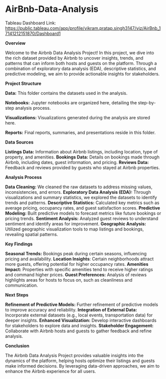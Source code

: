 # AirBnb-Data-Analysis

Tableau Dashboard Link: https://public.tableau.com/app/profile/vikram.pratap.singh3147/viz/AirBnb_17141212151870/Dashboard1

**Overview**

Welcome to the Airbnb Data Analysis Project! In this project, we dive into the rich dataset provided by Airbnb to uncover insights, trends, and patterns that can inform both hosts and guests on the platform. Through a combination of exploratory data analysis (EDA), descriptive statistics, and predictive modeling, we aim to provide actionable insights for stakeholders.

**Project Structure**

**Data:** This folder contains the datasets used in the analysis.

**Notebooks:** Jupyter notebooks are organized here, detailing the step-by-step analysis process.

**Visualizations:** Visualizations generated during the analysis are stored here.

**Reports:** Final reports, summaries, and presentations reside in this folder.

**Data Sources**

**Listings Data:** Information about Airbnb listings, including location, type of property, and amenities.
**Bookings Data:** Details on bookings made through Airbnb, including dates, guest information, and pricing.
**Reviews Data:** Feedback and reviews provided by guests who stayed at Airbnb properties.

**Analysis Process**

**Data Cleaning:** We cleaned the raw datasets to address missing values, inconsistencies, and errors.
**Exploratory Data Analysis (EDA):** Through visualizations and summary statistics, we explored the datasets to identify trends and patterns.
**Descriptive Statistics:** Calculated key metrics such as average pricing, occupancy rates, and guest satisfaction scores.
**Predictive Modeling:** Built predictive models to forecast metrics like future bookings or pricing trends.
**Sentiment Analysis:** Analyzed guest reviews to understand sentiment and identify areas for improvement.
**Geographic Analysis:** Utilized geographic visualization tools to map listings and bookings, revealing spatial patterns.

**Key Findings**

**Seasonal Trends:** Bookings peak during certain seasons, influencing pricing and availability.
**Location Insights**: Certain neighborhoods attract more guests, offering potential for higher occupancy rates.
**Amenities Impact:** Properties with specific amenities tend to receive higher ratings and command higher prices.
**Guest Preferences:** Analysis of reviews highlights areas for hosts to focus on, such as cleanliness and communication.

**Next Steps**

**Refinement of Predictive Models:** Further refinement of predictive models to improve accuracy and reliability.
**Integration of External Data:** Incorporate external datasets (e.g., local events, transportation data) for deeper insights.
**Enhanced Visualization:** Develop interactive dashboards for stakeholders to explore data and insights.
**Stakeholder Engagement:** Collaborate with Airbnb hosts and guests to gather feedback and refine analysis.

**Conclusion**

The Airbnb Data Analysis Project provides valuable insights into the dynamics of the platform, helping hosts optimize their listings and guests make informed decisions. By leveraging data-driven approaches, we aim to enhance the Airbnb experience for all users.


